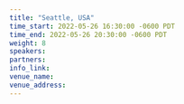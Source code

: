 ```yaml
---
title: "Seattle, USA"
time_start: 2022-05-26 16:30:00 -0600 PDT
time_end: 2022-05-26 20:30:00 -0600 PDT
weight: 8
speakers:
partners:
info_link: 
venue_name: 
venue_address: 
---
```

